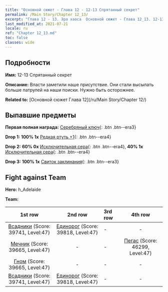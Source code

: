 ```yaml
---
title: "Основной сюжет - Глава 12 - 12-13 Спрятанный секрет"
permalink: /Main Story/Chapter 12_13/
excerpt: "Глава 12 - 13. Эра хаоса  Основной сюжет - Глава 12_13. 12-13 Спрятанный секрет"
last_modified_at: 2021-07-21
locale: ru
ref: "Chapter 12_13.md"
toc: false
classes: wide
---
```


## Подробности

 **Имя:** 12-13 Спрятанный секрет

 **Описание:** Власти заметили наше присутствие. Они стали высылать больше патрулей на наши поиски. Нужно быть осторожнее.

 **Related to:** [Основной сюжет Глава 12](/ru/Main Story/Chapter 12/)

## Выпавшие предметы

 **Первая полная награда:** [Серебряный ключ](/ItemsRU/con_693/){: .btn .btn--era3}

 **Drop 1:** **100% 1x** [Редкая ртуть +1](/ItemsRU/mat_42/){: .btn .btn--era4}

 **Drop 2:** **60% 0x** [Исключительная сера](/ItemsRU/mat_36/){: .btn .btn--era4}, **40% 1x** [Исключительная сера](/ItemsRU/mat_36/){: .btn .btn--era4}

 **Drop 3:** **100% 1x** [Свиток заклинания](/ItemsRU/con_694/){: .btn .btn--era3}


## Fight against Team
 **Hero:** h_Adelaide

 **Team:**


  | 1st row | 2nd row | 3rd row | 4th row |
  |:----:|:----:|:----|:----:|
  | [Всадники](/ru/units/Cavalier/) (Score: 39741, Level:47)  | [Единорог](/ru/units/Unicorn/) (Score: 39818, Level:47)  | - | - |
  | [Мечник](/ru/units/Swordsman/) (Score: 39665, Level:47)  | - | - | [Пегас](/ru/units/Pegasus/) (Score: 46299, Level:47)  |
  | [Гном](/ru/units/Dwarf/) (Score: 39665, Level:47)  | - | - | - |
  | [Всадники](/ru/units/Cavalier/) (Score: 39741, Level:47)  | [Единорог](/ru/units/Unicorn/) (Score: 39818, Level:47)  | - | - |


